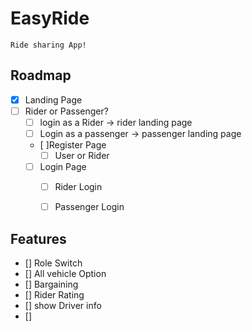 # EasyRide
    Ride sharing App!


## Roadmap 
- [x] Landing Page
 - [ ] Rider or Passenger?
     - [ ] login as a Rider -> rider landing page
     - [ ] Login as a passenger -> passenger landing page

    - [ ]Register Page
       - [ ] User or Rider

    - [ ] Login Page
       - [ ] Rider Login
        - [ ] Passenger Login

    





## Features

- [] Role Switch
- [] All vehicle Option
- [] Bargaining
- [] Rider Rating
- [] show Driver info
- [] 

